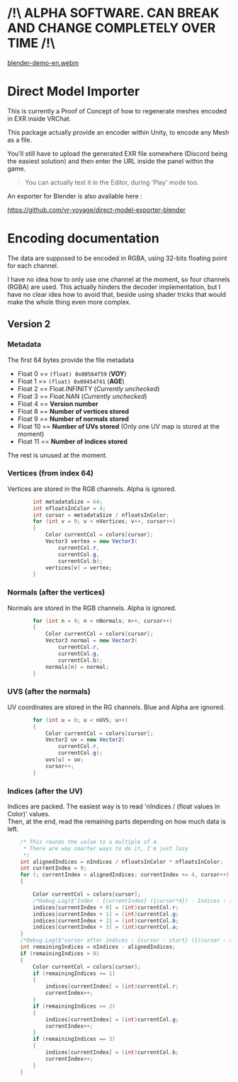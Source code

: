 # /!\ ALPHA SOFTWARE. CAN BREAK AND CHANGE COMPLETELY OVER TIME /!\

[blender-demo-en.webm](https://github.com/vr-voyage/direct-model-importer-vrchat/assets/84687350/421c49b2-435d-43da-9817-4e3d2e05ad1a)

# Direct Model Importer

This is currently a Proof of Concept of how to regenerate meshes encoded in EXR
inside VRChat.

This package actually provide an encoder within Unity, to encode any Mesh as
a file.

You'll still have to upload the generated EXR file somewhere (Discord being
the easiest solution) and then enter the URL inside the panel within the game.

> You can actually test it in the Editor, during 'Play' mode too.

An exporter for Blender is also available here :

https://github.com/vr-voyage/direct-model-exporter-blender

# Encoding documentation

The data are supposed to be encoded in RGBA, using 32-bits floating point
for each channel.

I have no idea how to only use one channel at the moment, so four channels
(RGBA) are used. This actually hinders the decoder implementation, but I
have no clear idea how to avoid that, beside using shader tricks that would
make the whole thing even more complex.

## Version 2

### Metadata

The first 64 bytes provide the file metadata

* Float  0 == `(float) 0x00564f59` (**VOY**)
* Float  1 == `(float) 0x00454741` (**AGE**)
* Float  2 == Float.INFINITY (*Currently unchecked*)
* Float  3 == Float.NAN (*Currently unchecked*)
* Float  4 == **Version number**
* Float  8 == **Number of vertices stored**
* Float  9 == **Number of normals stored**
* Float 10 == **Number of UVs stored** (Only one UV map is stored at the moment)
* Float 11 == **Number of indices stored**

The rest is unused at the moment.

### Vertices (from index 64)

Vertices are stored in the RGB channels.
Alpha is ignored.

```csharp
        int metadataSize = 64;
        int nfloatsInColor = 4;
        int cursor = metadataSize / nfloatsInColor;
        for (int v = 0; v < nVertices; v++, cursor++)
        {
            Color currentCol = colors[cursor];
            Vector3 vertex = new Vector3(
                currentCol.r,
                currentCol.g,
                currentCol.b);
            vertices[v] = vertex;
        }
```

### Normals (after the vertices)

Normals are stored in the RGB channels.
Alpha is ignored.

```csharp
        for (int n = 0; n < nNormals; n++, cursor++)
        {
            Color currentCol = colors[cursor];
            Vector3 normal = new Vector3(
                currentCol.r,
                currentCol.g,
                currentCol.b);
            normals[n] = normal;
        }
```

### UVS (after the normals)

UV coordinates are stored in the RG channels.
Blue and Alpha are ignored.

```csharp
        for (int u = 0; u < nUVS; u++)
        {
            Color currentCol = colors[cursor];
            Vector2 uv = new Vector2(
                currentCol.r,
                currentCol.g);
            uvs[u] = uv;
            cursor++;
        }
```

### Indices (after the UV)

Indices are packed.
The easiest way is to read 'nIndices / (float values in Color)' values.  
Then, at the end, read the remaining parts depending on how much data
is left.

```csharp
    /* This rounds the value to a multiple of 4.
     * There are way smarter ways to do it, I'm just lazy
     */
    int alignedIndices = nIndices / nfloatsInColor * nfloatsInColor;
    int currentIndex = 0;
    for (; currentIndex < alignedIndices; currentIndex += 4, cursor++)
    {

        Color currentCol = colors[cursor];
        /*Debug.Log($"Index : {currentIndex} ({cursor*4}) - Indices : {(int)currentCol.r},{(int)currentCol.g},{(int)currentCol.b},{(int)currentCol.a}");*/
        indices[currentIndex + 0] = (int)currentCol.r;
        indices[currentIndex + 1] = (int)currentCol.g;
        indices[currentIndex + 2] = (int)currentCol.b;
        indices[currentIndex + 3] = (int)currentCol.a;
    }
    /*Debug.Log($"cursor after indices : {cursor - start} ({(cursor - start) * 4})");*/
    int remainingIndices = nIndices - alignedIndices;
    if (remainingIndices > 0)
    {
        Color currentCol = colors[cursor];
        if (remainingIndices >= 1)
        {
            indices[currentIndex] = (int)currentCol.r;
            currentIndex++;
        }
        if (remainingIndices >= 2)
        {
            indices[currentIndex] = (int)currentCol.g;
            currentIndex++;
        }
        if (remainingIndices == 3)
        {
            indices[currentIndex] = (int)currentCol.b;
            currentIndex++;
        }
    }
```
